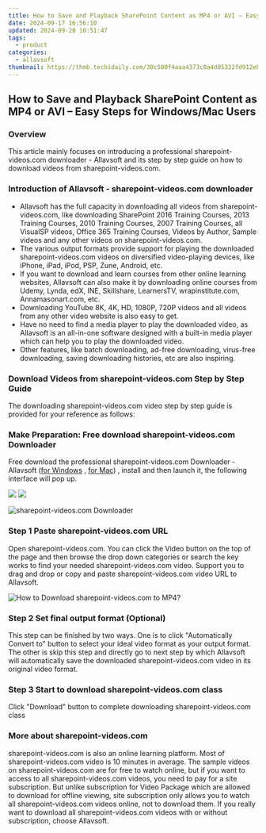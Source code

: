 ```yaml
---
title: How to Save and Playback SharePoint Content as MP4 or AVI – Easy Steps for Windows/Mac Users
date: 2024-09-17 16:56:10
updated: 2024-09-20 10:51:47
tags:
  - product
categories:
  - allavsoft
thumbnail: https://thmb.techidaily.com/30c580f4aaa4373c8a4d05322fd912eb007bcd184d7b7f33639176575d3c4909.jpg
---
```


## How to Save and Playback SharePoint Content as MP4 or AVI – Easy Steps for Windows/Mac Users

### Overview

This article mainly focuses on introducing a professional sharepoint-videos.com downloader - Allavsoft and its step by step guide on how to download videos from sharepoint-videos.com.

### Introduction of Allavsoft - sharepoint-videos.com downloader

* Allavsoft has the full capacity in downloading all videos from sharepoint-videos.com, like downloading SharePoint 2016 Training Courses, 2013 Training Courses, 2010 Training Courses, 2007 Training Courses, all VisualSP videos, Office 365 Training Courses, Videos by Author, Sample videos and any other videos on sharepoint-videos.com.
* The various output formats provide support for playing the downloaded sharepoint-videos.com videos on diversified video-playing devices, like iPhone, iPad, iPod, PSP, Zune, Android, etc.
* If you want to download and learn courses from other online learning websites, Allavsoft can also make it by downloading online courses from Udemy, Lynda, edX, INE, Skillshare, LearnersTV, wrapinstitute.com, Annamasonart.com, etc.
* Downloading YouTube 8K, 4K, HD, 1080P, 720P videos and all videos from any other video website is also easy to get.
* Have no need to find a media player to play the downloaded video, as Allavsoft is an all-in-one software designed with a built-in media player which can help you to play the downloaded video.
* Other features, like batch downloading, ad-free downloading, virus-free downloading, saving downloading histories, etc are also inspiring.

### Download Videos from sharepoint-videos.com Step by Step Guide

The downloading sharepoint-videos.com video step by step guide is provided for your reference as follows:

### Make Preparation: Free download sharepoint-videos.com Downloader

Free download the professional sharepoint-videos.com Downloader - Allavsoft ([for Windows](https://tools.techidaily.com/allavsoft/products/) , [for Mac](https://tools.techidaily.com/allavsoft/products/)) , install and then launch it, the following interface will pop up.

[![](https://www.allavsoft.com/how-to/../images/how-to/free-download-win.jpg)](https://tools.techidaily.com/allavsoft/products/) [![](https://www.allavsoft.com/how-to/../images/how-to/free-download-mac.jpg)](https://tools.techidaily.com/allavsoft/products/)

![sharepoint-videos.com Downloader](https://www.allavsoft.com/how-to/../images/allavsoft/screen-shot-600.jpg)

### Step 1 Paste sharepoint-videos.com URL

Open sharepoint-videos.com. You can click the Video button on the top of the page and then browse the drop down categories or search the key works to find your needed sharepoint-videos.com video. Support you to drag and drop or copy and paste sharepoint-videos.com video URL to Allavsoft.

![How to Download sharepoint-videos.com to MP4?](https://www.allavsoft.com/how-to/../images/how-to/download-rtmp-video/download-rtmp-video.jpg)

### Step 2 Set final output format (Optional)

This step can be finished by two ways. One is to click "Automatically Convert to" button to select your ideal video format as your output format. The other is skip this step and directly go to next step by which Allavsoft will automatically save the downloaded sharepoint-videos.com video in its original video format.

### Step 3 Start to download sharepoint-videos.com class

Click "Download" button to complete downloading sharepoint-videos.com class

### More about sharepoint-videos.com

sharepoint-videos.com is also an online learning platform. Most of sharepoint-videos.com video is 10 minutes in average. The sample videos on sharepoint-videos.com are for free to watch online, but if you want to access to all sharepoint-videos.com videos, you need to pay for a site subscription. But unlike subscription for Video Package which are allowed to download for offline viewing, site subscription only allows you to watch all sharepoint-videos.com videos online, not to download them. If you really want to download all sharepoint-videos.com videos with or without subscription, choose Allavsoft.

<ins class="adsbygoogle"
     style="display:block"
     data-ad-format="autorelaxed"
     data-ad-client="ca-pub-7571918770474297"
     data-ad-slot="1223367746"></ins>



<ins class="adsbygoogle"
     style="display:block"
     data-ad-client="ca-pub-7571918770474297"
     data-ad-slot="8358498916"
     data-ad-format="auto"
     data-full-width-responsive="true"></ins>
